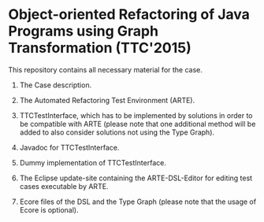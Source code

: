 # Object-oriented Refactoring of Java Programs using Graph Transformation (TTC'2015)
This repository contains all necessary material for the case.

1.  The Case description.

2.  The Automated Refactoring Test Environment (ARTE).

3.  TTCTestInterface, which has to be implemented by solutions in order to be compatible with ARTE 
    (please note that one additional method will be added to also consider solutions not using the Type Graph).

4.  Javadoc for TTCTestInterface.

5.  Dummy implementation of TTCTestInterface.

6.  The Eclipse update-site containing the ARTE-DSL-Editor for editing test cases executable by ARTE.
  
7.  Ecore files of the DSL and the Type Graph (please note that the usage of Ecore is optional).
